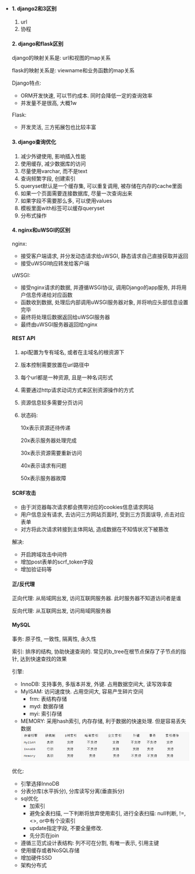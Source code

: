 * #### 1. django2和3区别

  1. url
  2. 协程

  #### 2. django和flask区别

  django的映射关系是: url和视图的map关系

  flask的映射关系是: viewname和业务函数的map关系

  Django特点:

  * ORM开发快速, 可以节约成本. 同时会降低一定的查询效率
  * 并发量不是很高, 大概1w

  Flask:

  * 开发灵活, 三方拓展包也比较丰富

  #### 3. django查询优化

  1. 减少外键使用, 影响插入性能
  2. 使用缓存, 减少数据库的访问
  3. 尽量使用varchar, 而不是text
  4. 查询频繁字段, 创建索引
  5. queryset默认是一个缓存集, 可以重复调用, 被存储在内存的cache里面
  6. 如果一个页面需要连接数据库, 尽量一次查询出来
  7. 如果字段不需要那么多, 可以使用values
  8. 模板里面with标签可以缓存queryset
  9. 分布式操作

  #### 4. nginx和uWSGI的区别

  nginx: 

  * 接受客户端请求, 并分发动态请求给uWSGI, 静态请求自己直接获取并返回
  * 接受uWSGI响应转发给客户端

  uWSGI:

  * 接受nginx请求的数据, 并遵循WSGI协议, 调用Django的app服务, 并将用户信息传递给对应函数
  * 函数收到数据, 处理后内部调用uWSGI服务器对象, 并将响应头部信息设置完毕
  * 最终将处理后数据返回给uWSGI服务器
  * 最终由uWSGI服务器返回给nginx

  #### REST API

  1. api配置为专有域名, 或者在主域名的根资源下

  2. 版本控制需要放置在url路径中

  3. 每个url都是一种资源, 且是一种名词形式

  4. 需要通过http请求动词方式来区别资源操作的方式

  5. 资源信息较多需要分页访问

  6. 状态码: 

     10x表示资源还待传递

     20x表示服务器处理完成

     30x表示资源需要重新访问

     40x表示请求有问题

     50x表示服务器故障

  #### SCRF攻击

  * 由于浏览器每次请求都会携带对应的cookies信息请求网站
  * 用户信息没有请求, 去访问三方网站页面时, 受到三方页面误导, 点击对应表单
  * 对方将此次请求转接到主体网站, 造成数据在不知情状况下被篡改

  解决:

  * 开启跨域攻击中间件
  * 增加post表单的scrf_token字段
  * 增加验证码等

  #### 正/反代理

  正向代理: 从局域网出发, 访问互联网服务器. 此时服务器不知道访问者是谁

  反向代理: 从互联网出发, 访问局域网服务器

  

  #### MySQL

  事务: 原子性, 一致性, 隔离性, 永久性

  索引: 排序的结构, 协助快速查询的. 常见的b_tree在根节点保存了子节点的指针, 达到快速查找的效果

  引擎:

  * InnoDB: 支持事务, 多版本并发, 外键. 占用数据空间大, 读写效率查
  * MyISAM: 访问速度快. 占用空间大, 容易产生碎片空间
    * frm: 表结构存储
    * myd: 数据存储
    * myi: 索引存储
  * MEMORY: 采用hash索引, 内存存储, 利于数据的快速处理. 但是容易丢失数据![img](.image/04-django/2020081017332271-1711101896226.png)

  优化:

  * 引擎选择InnoDB
  * 分表分库(水平拆分), 分库读写分离(垂直拆分)
  * sql优化 
    * 加索引
    * 避免全表扫描, 一下判断将放弃使用索引, 进行全表扫描: null判断, !=, <>, or中有个没索引
    * update指定字段, 不要全量修改.
    * 先分页在join
  * 遵循三范式设计表结构: 列不可在分割, 有唯一表示, 引用主键
  * 使用缓存或者NoSQL存储
  * 增加硬件SSD
  * 架构分布式